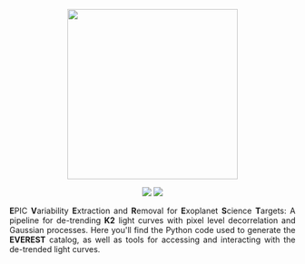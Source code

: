 <p align="center">
  <img width = "300" src="http://staff.washington.edu/rodluger/everest_docs/_images/everest.png"/>
</p>
<p align="center">
  <a href="https://raw.githubusercontent.com/rodluger/everest2/master/LICENSE?token=AI5FK6tm_NBedWArijY_G4xny-qe9jZyks5YLIj2wA%3D%3D"><img src="https://img.shields.io/badge/license-MIT-blue.svg"/></a>
  <a href="http://staff.washington.edu/rodluger/everest/index.html"><img src="https://img.shields.io/badge/read-the_docs-brightgreen.svg?style=flat"/></a>
</p>

<div align="justify">
<b>E</b>PIC <b>V</b>ariability <b>E</b>xtraction and <b>R</b>emoval for <b>E</b>xoplanet <b>S</b>cience <b>T</b>argets: A pipeline for de-trending <b>K2</b> light curves with pixel level decorrelation and Gaussian processes. Here you'll find the Python code used to generate the <b>EVEREST</b> catalog, as well as tools for accessing and interacting with the de-trended light curves.</div>
<br>
<div align="justify" style="font-size:30px;">
</div>

